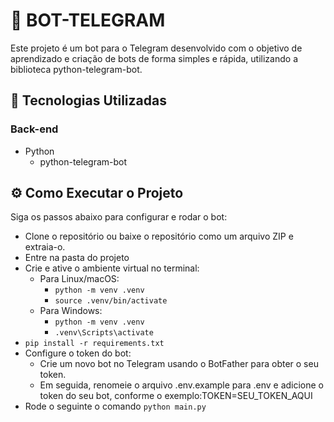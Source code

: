 # 🤖 BOT-TELEGRAM

Este projeto é um bot para o Telegram desenvolvido com o objetivo de aprendizado e criação de bots de forma simples e rápida, utilizando a biblioteca python-telegram-bot.

## 🚀 Tecnologias Utilizadas
### Back-end
- Python
    - python-telegram-bot

## ⚙️ Como Executar o Projeto

Siga os passos abaixo para configurar e rodar o bot:

 - Clone o repositório ou baixe o repositório como um arquivo ZIP e extraia-o.
 - Entre na pasta do projeto
 - Crie e ative o ambiente virtual no terminal:
    - Para Linux/macOS:
        - ```python -m venv .venv```
        - ```source .venv/bin/activate```
    - Para Windows:
        - ```python -m venv .venv```
        - ```.venv\Scripts\activate```
- `pip install -r requirements.txt`
- Configure o token do bot:
    - Crie um novo bot no Telegram usando o BotFather para obter o seu token.
    - Em seguida, renomeie o arquivo .env.example para .env e adicione o token do seu bot, conforme o exemplo:TOKEN=SEU_TOKEN_AQUI
- Rode o seguinte o comando ```python main.py```
